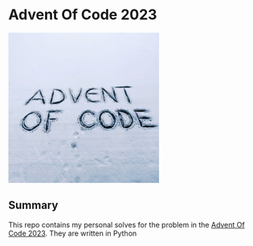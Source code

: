 
# Advent Of Code 2023

<img src="ADVENT_OF_CODE.jpg" alt="alt text" width="300"/>

## Summary

This repo contains my personal solves for the problem in the [Advent Of Code 2023](https://adventofcode.com/). They are written in Python

